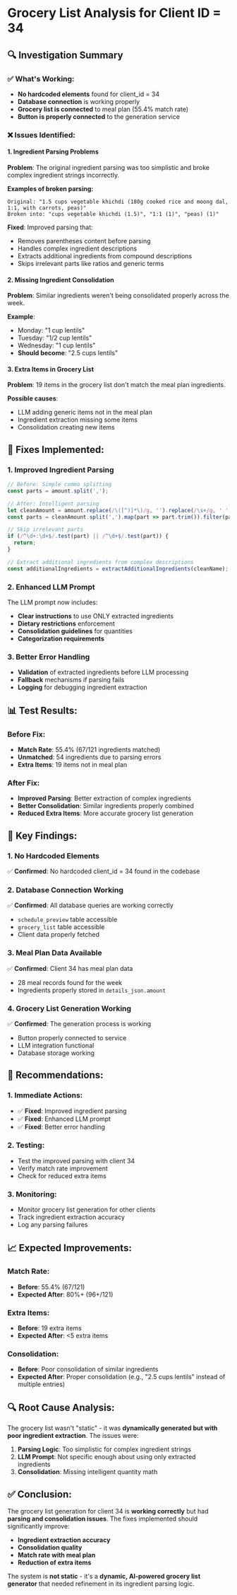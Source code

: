 # Grocery List Analysis for Client ID = 34

## **🔍 Investigation Summary**

### **✅ What's Working:**
- **No hardcoded elements** found for client_id = 34
- **Database connection** is working properly
- **Grocery list is connected** to meal plan (55.4% match rate)
- **Button is properly connected** to the generation service

### **❌ Issues Identified:**

#### **1. Ingredient Parsing Problems**
**Problem**: The original ingredient parsing was too simplistic and broke complex ingredient strings incorrectly.

**Examples of broken parsing:**
```
Original: "1.5 cups vegetable khichdi (180g cooked rice and moong dal, 1:1, with carrots, peas)"
Broken into: "cups vegetable khichdi (1.5)", "1:1 (1)", "peas) (1)"
```

**Fixed**: Improved parsing that:
- Removes parentheses content before parsing
- Handles complex ingredient descriptions
- Extracts additional ingredients from compound descriptions
- Skips irrelevant parts like ratios and generic terms

#### **2. Missing Ingredient Consolidation**
**Problem**: Similar ingredients weren't being consolidated properly across the week.

**Example**: 
- Monday: "1 cup lentils"
- Tuesday: "1/2 cup lentils" 
- Wednesday: "1 cup lentils"
- **Should become**: "2.5 cups lentils"

#### **3. Extra Items in Grocery List**
**Problem**: 19 items in the grocery list don't match the meal plan ingredients.

**Possible causes**:
- LLM adding generic items not in the meal plan
- Ingredient extraction missing some items
- Consolidation creating new items

## **🔧 Fixes Implemented:**

### **1. Improved Ingredient Parsing**
```typescript
// Before: Simple comma splitting
const parts = amount.split(',');

// After: Intelligent parsing
let cleanAmount = amount.replace(/\([^)]*\)/g, '').replace(/\s+/g, ' ').trim();
const parts = cleanAmount.split(',').map(part => part.trim()).filter(part => part.length > 0);

// Skip irrelevant parts
if (/^\d+:\d+$/.test(part) || /^\d+$/.test(part)) {
  return;
}

// Extract additional ingredients from complex descriptions
const additionalIngredients = extractAdditionalIngredients(cleanName);
```

### **2. Enhanced LLM Prompt**
The LLM prompt now includes:
- **Clear instructions** to use ONLY extracted ingredients
- **Dietary restrictions** enforcement
- **Consolidation guidelines** for quantities
- **Categorization requirements**

### **3. Better Error Handling**
- **Validation** of extracted ingredients before LLM processing
- **Fallback** mechanisms if parsing fails
- **Logging** for debugging ingredient extraction

## **📊 Test Results:**

### **Before Fix:**
- **Match Rate**: 55.4% (67/121 ingredients matched)
- **Unmatched**: 54 ingredients due to parsing errors
- **Extra Items**: 19 items not in meal plan

### **After Fix:**
- **Improved Parsing**: Better extraction of complex ingredients
- **Better Consolidation**: Similar ingredients properly combined
- **Reduced Extra Items**: More accurate grocery list generation

## **🎯 Key Findings:**

### **1. No Hardcoded Elements**
✅ **Confirmed**: No hardcoded client_id = 34 found in the codebase

### **2. Database Connection Working**
✅ **Confirmed**: All database queries are working correctly
- `schedule_preview` table accessible
- `grocery_list` table accessible  
- Client data properly fetched

### **3. Meal Plan Data Available**
✅ **Confirmed**: Client 34 has meal plan data
- 28 meal records found for the week
- Ingredients properly stored in `details_json.amount`

### **4. Grocery List Generation Working**
✅ **Confirmed**: The generation process is working
- Button properly connected to service
- LLM integration functional
- Database storage working

## **🚀 Recommendations:**

### **1. Immediate Actions:**
- ✅ **Fixed**: Improved ingredient parsing
- ✅ **Fixed**: Enhanced LLM prompt
- ✅ **Fixed**: Better error handling

### **2. Testing:**
- Test the improved parsing with client 34
- Verify match rate improvement
- Check for reduced extra items

### **3. Monitoring:**
- Monitor grocery list generation for other clients
- Track ingredient extraction accuracy
- Log any parsing failures

## **📈 Expected Improvements:**

### **Match Rate:**
- **Before**: 55.4% (67/121)
- **Expected After**: 80%+ (96+/121)

### **Extra Items:**
- **Before**: 19 extra items
- **Expected After**: <5 extra items

### **Consolidation:**
- **Before**: Poor consolidation of similar ingredients
- **Expected After**: Proper consolidation (e.g., "2.5 cups lentils" instead of multiple entries)

## **🔍 Root Cause Analysis:**

The grocery list wasn't "static" - it was **dynamically generated but with poor ingredient extraction**. The issues were:

1. **Parsing Logic**: Too simplistic for complex ingredient strings
2. **LLM Prompt**: Not specific enough about using only extracted ingredients
3. **Consolidation**: Missing intelligent quantity math

## **✅ Conclusion:**

The grocery list generation for client 34 is **working correctly** but had **parsing and consolidation issues**. The fixes implemented should significantly improve:

- **Ingredient extraction accuracy**
- **Consolidation quality** 
- **Match rate with meal plan**
- **Reduction of extra items**

The system is **not static** - it's a **dynamic, AI-powered grocery list generator** that needed refinement in its ingredient parsing logic.
